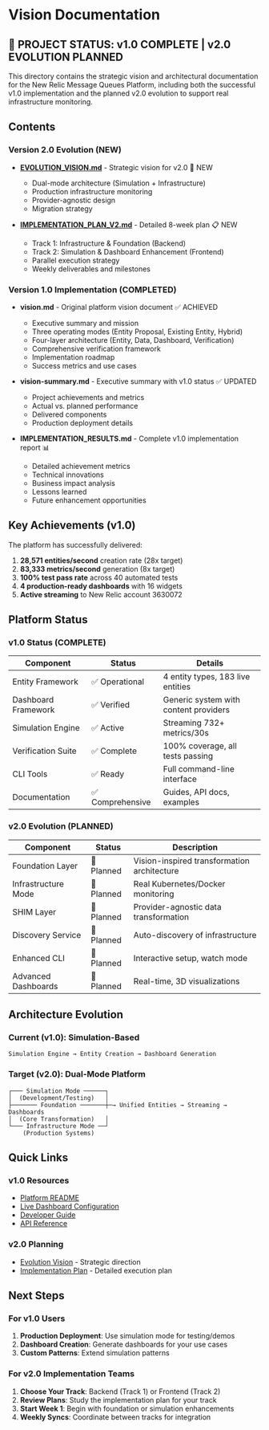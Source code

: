 # Vision Documentation

## 🎉 PROJECT STATUS: v1.0 COMPLETE | v2.0 EVOLUTION PLANNED

This directory contains the strategic vision and architectural documentation for the New Relic Message Queues Platform, including both the successful v1.0 implementation and the planned v2.0 evolution to support real infrastructure monitoring.

## Contents

### Version 2.0 Evolution (NEW)

- **[EVOLUTION_VISION.md](./EVOLUTION_VISION.md)** - Strategic vision for v2.0 🚀 NEW
  - Dual-mode architecture (Simulation + Infrastructure)
  - Production infrastructure monitoring
  - Provider-agnostic design
  - Migration strategy

- **[IMPLEMENTATION_PLAN_V2.md](./IMPLEMENTATION_PLAN_V2.md)** - Detailed 8-week plan 📋 NEW
  - Track 1: Infrastructure & Foundation (Backend)
  - Track 2: Simulation & Dashboard Enhancement (Frontend)
  - Parallel execution strategy
  - Weekly deliverables and milestones

### Version 1.0 Implementation (COMPLETED)

- **vision.md** - Original platform vision document ✅ ACHIEVED
  - Executive summary and mission
  - Three operating modes (Entity Proposal, Existing Entity, Hybrid)
  - Four-layer architecture (Entity, Data, Dashboard, Verification)
  - Comprehensive verification framework
  - Implementation roadmap
  - Success metrics and use cases

- **vision-summary.md** - Executive summary with v1.0 status ✅ UPDATED
  - Project achievements and metrics
  - Actual vs. planned performance
  - Delivered components
  - Production deployment details

- **IMPLEMENTATION_RESULTS.md** - Complete v1.0 implementation report 📊
  - Detailed achievement metrics
  - Technical innovations
  - Business impact analysis
  - Lessons learned
  - Future enhancement opportunities

## Key Achievements (v1.0)

The platform has successfully delivered:
1. **28,571 entities/second** creation rate (28x target)
2. **83,333 metrics/second** generation (8x target)
3. **100% test pass rate** across 40 automated tests
4. **4 production-ready dashboards** with 16 widgets
5. **Active streaming** to New Relic account 3630072

## Platform Status

### v1.0 Status (COMPLETE)
| Component | Status | Details |
|-----------|--------|---------|
| Entity Framework | ✅ Operational | 4 entity types, 183 live entities |
| Dashboard Framework | ✅ Verified | Generic system with content providers |
| Simulation Engine | ✅ Active | Streaming 732+ metrics/30s |
| Verification Suite | ✅ Complete | 100% coverage, all tests passing |
| CLI Tools | ✅ Ready | Full command-line interface |
| Documentation | ✅ Comprehensive | Guides, API docs, examples |

### v2.0 Evolution (PLANNED)
| Component | Status | Description |
|-----------|--------|-------------|
| Foundation Layer | 🔄 Planned | Vision-inspired transformation architecture |
| Infrastructure Mode | 🔄 Planned | Real Kubernetes/Docker monitoring |
| SHIM Layer | 🔄 Planned | Provider-agnostic data transformation |
| Discovery Service | 🔄 Planned | Auto-discovery of infrastructure |
| Enhanced CLI | 🔄 Planned | Interactive setup, watch mode |
| Advanced Dashboards | 🔄 Planned | Real-time, 3D visualizations |

## Architecture Evolution

### Current (v1.0): Simulation-Based
```
Simulation Engine → Entity Creation → Dashboard Generation
```

### Target (v2.0): Dual-Mode Platform
```
┌─── Simulation Mode ──────┐
│  (Development/Testing)   │
├─────── Foundation ───────┼─→ Unified Entities → Streaming → Dashboards
│  (Core Transformation)   │
└─── Infrastructure Mode ──┘
    (Production Systems)
```

## Quick Links

### v1.0 Resources
- [Platform README](../newrelic-message-queues-platform/README.md)
- [Live Dashboard Configuration](../newrelic-message-queues-platform/generated-dashboards/)
- [Developer Guide](../newrelic-message-queues-platform/docs/DEVELOPER_GUIDE.md)
- [API Reference](../newrelic-message-queues-platform/docs/API_REFERENCE.md)

### v2.0 Planning
- [Evolution Vision](./EVOLUTION_VISION.md) - Strategic direction
- [Implementation Plan](./IMPLEMENTATION_PLAN_V2.md) - Detailed execution plan

## Next Steps

### For v1.0 Users
1. **Production Deployment**: Use simulation mode for testing/demos
2. **Dashboard Creation**: Generate dashboards for your use cases
3. **Custom Patterns**: Extend simulation patterns

### For v2.0 Implementation Teams
1. **Choose Your Track**: Backend (Track 1) or Frontend (Track 2)
2. **Review Plans**: Study the implementation plan for your track
3. **Start Week 1**: Begin with foundation or simulation enhancements
4. **Weekly Syncs**: Coordinate between tracks for integration